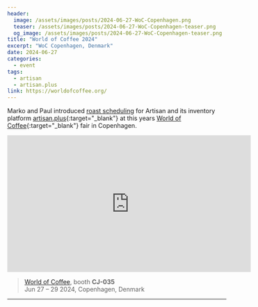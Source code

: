 ```yaml
---
header:
  image: /assets/images/posts/2024-06-27-WoC-Copenhagen.png
  teaser: /assets/images/posts/2024-06-27-WoC-Copenhagen-teaser.png
  og_image: /assets/images/posts/2024-06-27-WoC-Copenhagen-teaser.png
title: "World of Coffee 2024"
excerpt: "WoC Copenhagen, Denmark"
date: 2024-06-27
categories:
  - event
tags: 
  - artisan
  - artisan.plus
link: https://worldofcoffee.org/
---
```


Marko and Paul introduced [roast scheduling](https://doc.artisan.plus/docs/schedule/) for Artisan and its inventory platform [artisan.plus](https://artisan.plus){:target="_blank"} at this years [World of Coffee](https://worldofcoffee.org/){:target="_blank"} fair in Copenhagen. 

<iframe width="560" height="315" src="https://www.youtube.com/embed/o9DhdKJK-oQ" title="YouTube video player" frameborder="0" allow="accelerometer; autoplay; clipboard-write; encrypted-media; gyroscope; picture-in-picture" allowfullscreen></iframe>

> [World of Coffee](https://worldofcoffee.org/), booth **CJ-035**   
Jun 27 – 29 2024, Copenhagen, Denmark

---